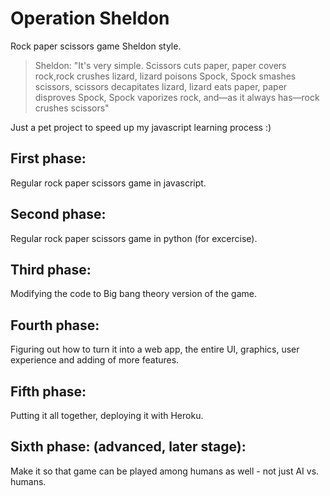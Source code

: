 # Operation Sheldon

Rock paper scissors game Sheldon style.

> Sheldon: "It's very simple. Scissors cuts paper, paper covers rock,rock crushes lizard, lizard poisons Spock, Spock smashes scissors, scissors decapitates lizard, lizard eats paper, paper disproves Spock, Spock vaporizes rock, and—as it always has—rock crushes scissors"

Just a pet project to speed up my javascript learning process :)

## First phase: 
Regular rock paper scissors game in javascript.
## Second phase: 
Regular rock paper scissors game in python (for excercise).
## Third phase: 
Modifying the code to Big bang theory version of the game. 
## Fourth phase: 
Figuring out how to turn it into a web app, the entire UI, graphics, user experience and adding of more features.
## Fifth phase: 
Putting it all together, deploying it with Heroku.
## Sixth phase: (advanced, later stage):
Make it so that game can be played among humans as well - not just AI vs. humans.